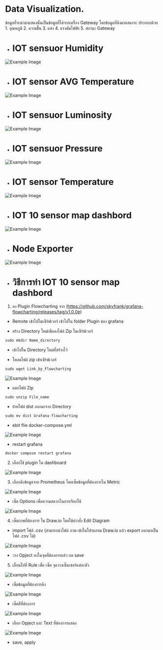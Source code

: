 # Data Visualization.

ข้อมูลที่จะนำมาแสดงนั้นเป็นข้อมูลที่ได้จากเครื่อง Gateway โดยข้อมูลที่ดึงมาแสดงจะ
ประกอบด้วย 1. อุณหภูมิ 2. ความชื้น 3. แสง 4. แรงดันไฟฟ้า  5. สถานะ Gateway

- # IOT sensuor Humidity
![Example Image](Humi.png)

- # IOT sensor AVG Temperature
![Example Image](AVGTemp.png)

- # IOT sensuor Luminosity
![Example Image](Lumi.png)

- # IOT sensuor Pressure
![Example Image](Presure.png)

- # IOT sensor Temperature
![Example Image](Temp.png)

- # IOT 10 sensor map dashbord
![Example Image](10sensor.png)

- # Node Exporter
![Example Image](Node.png)

- # วิธีการทำ IOT 10 sensor map dashbord

1. ลง Plugin Flowcharting จาก (https://github.com/skyfrank/grafana-flowcharting/releases/tag/v1.0.0e)

- Remote เข้าไปในเซิร์ฟเวอร์ เข้าไปใน folder Plugin ของ grafana

- สร้าง Directory ใหม่เพือลงไฟล์ Zip ในเซิร์ฟเวอร์ 

```cpp
sudo mkdir Name_directory
```

- เข้าไปใน Directory ใหม่ที่สร้างไว้

- โหลดไฟล์ zip เข้าเซิร์ฟเวอร์

```cpp
sudo wget Link_by_Flowcharting
```
![Example Image](Step1_1.png)

- แตกไฟล์ Zip

```cpp
sudo unzip File_name
```

- ย้ายไฟล์ dist ออกมาจาก Directory

```cpp
sudo mv dist Grafana-flowcharting
```

- ebit flie docker-compose.yml

![Example Image](Step1_2.png)

- restart grafana

```cpp
docker compose restart grafana
```

2. เลือกใช้ plugin ใน dashboard

![Example Image](Step2.png)

3. เลือกดึงข้อมูลจาก Prometheus โดยเซ็ตข้อมูลที่ต้องการใน Metric

![Example Image](Step3.png)

- เซ็ต Options เพื่อความสดวกในการเรียกใช้

![Example Image](Step3_1.png)

4. เซ็ตภาพที่ต้องการ ใน Draw.io โดยใช้คำาสั่ง Edit Diagram

- import ไฟล์ .csv (สามารถนำไฟล์ ภาพ เข้าในโปรแกรม Draw.io แล้ว export ออกมาเป็นไฟล์ .csv ได้)

![Example Image](Step4_1.png)

- วาง Opject ลงในจุดที่ต้องการแล้ว กด save

5. เลื่อนไปที่ Rule เพื่อ เซ็ต จุดวางเซ็นเซอร์แต่ละตัว

![Example Image](Step5_1.png)

- เซ็ตข้อมูลที่ต้องการดึง

![Example Image](Step5_2.png)

- เซ็ตสีที่ต้องการ

![Example Image](Step5_3.png)

- เลือก Opject และ Text ที่ต้องการแสดง

![Example Image](Step5_4.png)

- save, apply